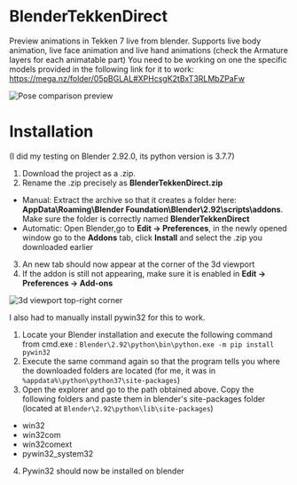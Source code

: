 # BlenderTekkenDirect

Preview animations in Tekken 7 live from blender. Supports live body animation, live face animation and live hand animations (check the Armature layers for each animatable part)
You need to be working on one the specific models provided in the following link for it to work: https://mega.nz/folder/05pBGLAL#XPHcsgK2tBxT3RLMbZPaFw

![Pose comparison preview](https://i.imgur.com/5v6e0Xi.jpg)

# Installation
(I did my testing on Blender 2.92.0, its python version is 3.7.7)

1. Download the project as a .zip.
2. Rename the .zip precisely as **BlenderTekkenDirect.zip**
- Manual: Extract the archive so that it creates a folder here: **AppData\Roaming\Blender Foundation\Blender\2.92\scripts\addons**. Make sure the folder is correctly named **BlenderTekkenDirect** 
- Automatic: Open Blender,go to **Edit -> Preferences**, in the newly opened window go to the **Addons** tab, click **Install** and select the .zip you downloaded earlier
3. An new tab should now appear at the corner of the 3d viewport
4. If the addon is still not appearing, make sure it is enabled in **Edit -> Preferences -> Add-ons**

![3d viewport top-right corner](https://i.imgur.com/8jq9tGN.png)

I also had to manually install pywin32 for this to work.
1. Locate your Blender installation and execute the following command from cmd.exe : `Blender\2.92\python\bin\python.exe -m pip install pywin32`
2. Execute the same command again so that the program tells you where the downloaded folders are located (for me, it was in `%appdata%\python\python37\site-packages`)
3. Open the explorer and go to the path obtained above. Copy the following folders and paste them in blender's site-packages folder (located at `Blender\2.92\python\lib\site-packages`)
- win32
- win32com
- win32comext
- pywin32_system32

4. Pywin32 should now be installed on blender
